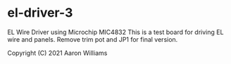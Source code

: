 # el-driver-3
EL Wire Driver using Microchip MIC4832
This is a test board for driving EL wire and panels.
Remove trim pot and JP1 for final version.

Copyright (C) 2021 Aaron Williams
